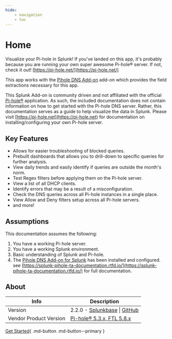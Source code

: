 ```yaml
---
hide:
    - navigation
    - toc
---
```

# Home

Visualize your Pi-hole in Splunk! If you've landed on this app, it's probably because you are running your own super awesome Pi-hole® server. If not, check it out! [https://pi-hole.net/](https://pi-hole.net/)

This app works with the [Pihole DNS Add-on](https://splunkbase.splunk.com/app/4505/) add-on which provides the field extractions necessary for this app.

This Splunk Add-on is community driven and not affiliated with the official [Pi-hole®](https://pi-hole.net) application. As such, the included documentation does not contain information on how to get started with the Pi-hole DNS server. Rather, this documentation serves as a guide to help visualize the data in Splunk. Please visit [https://pi-hole.net](https://pi-hole.net) for documentation on installing/configuring your own Pi-hole server.

## Key Features

* Allows for easier troubleshooting of blocked queries.
* Prebuilt dashboards that allows you to drill-down to specific queries for further analysis.
* View daily trends and easily identify if queries are outside the month's norm. 
* Test Regex filters before applying them on the Pi-hole server.
* View a list of all DHCP clients.
* Identify errors that may be a result of a misconfiguration.
* Check the DNS queries across all Pi-hole instances in a single place.
* View Allow and Deny filters setup across all Pi-hole servers.
* and more!

## Assumptions

This documentation assumes the following:

1. You have a working Pi-hole server.
2. You have a working Splunk environment.
3. Basic understanding of Splunk and Pi-hole.
4. The [Pihole DNS Add-on for Splunk](https://splunkbase.splunk.com/app/4505) has been installed and configured. see [https://splunk-pihole-ta-documentation.rtfd.io/](https://splunk-pihole-ta-documentation.rtfd.io/) for full documentation.

## About

Info | Description
---- | -----------
Version | 2.2.0 - [Splunkbase](https://splunkbase.splunk.com/app/4506) \| [GitHub](https://github.com/ZachChristensen28/pihole_dns_app)
Vendor Product Version | [Pi-hole® 5.3.x, FTL 5.8.x](https://pi-hole.net/)

[Get Started](getting-started/app-dependencies/){ .md-button .md-button--primary }
